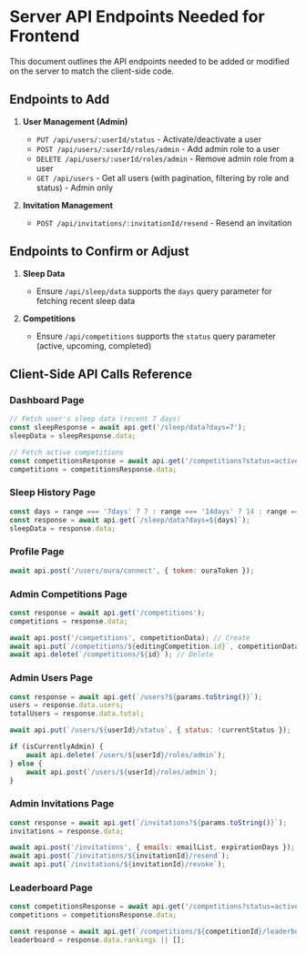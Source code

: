 # Server API Endpoints Needed for Frontend

This document outlines the API endpoints needed to be added or modified on the server to match the client-side code.

## Endpoints to Add

1. **User Management (Admin)**
   - `PUT /api/users/:userId/status` - Activate/deactivate a user
   - `POST /api/users/:userId/roles/admin` - Add admin role to a user
   - `DELETE /api/users/:userId/roles/admin` - Remove admin role from a user
   - `GET /api/users` - Get all users (with pagination, filtering by role and status) - Admin only

2. **Invitation Management**
   - `POST /api/invitations/:invitationId/resend` - Resend an invitation

## Endpoints to Confirm or Adjust

1. **Sleep Data**
   - Ensure `/api/sleep/data` supports the `days` query parameter for fetching recent sleep data

2. **Competitions**
   - Ensure `/api/competitions` supports the `status` query parameter (active, upcoming, completed)

## Client-Side API Calls Reference

### Dashboard Page
```javascript
// Fetch user's sleep data (recent 7 days)
const sleepResponse = await api.get('/sleep/data?days=7');
sleepData = sleepResponse.data;

// Fetch active competitions
const competitionsResponse = await api.get('/competitions?status=active');
competitions = competitionsResponse.data;
```

### Sleep History Page
```javascript
const days = range === '7days' ? 7 : range === '14days' ? 14 : range === '30days' ? 30 : 90;
const response = await api.get(`/sleep/data?days=${days}`);
sleepData = response.data;
```

### Profile Page
```javascript
await api.post('/users/oura/connect', { token: ouraToken });
```

### Admin Competitions Page
```javascript
const response = await api.get('/competitions');
competitions = response.data;

await api.post('/competitions', competitionData); // Create
await api.put(`/competitions/${editingCompetition.id}`, competitionData); // Update
await api.delete(`/competitions/${id}`); // Delete
```

### Admin Users Page
```javascript
const response = await api.get(`/users?${params.toString()}`);
users = response.data.users;
totalUsers = response.data.total;

await api.put(`/users/${userId}/status`, { status: !currentStatus });

if (isCurrentlyAdmin) {
    await api.delete(`/users/${userId}/roles/admin`);
} else {
    await api.post(`/users/${userId}/roles/admin`);
}
```

### Admin Invitations Page
```javascript
const response = await api.get(`/invitations?${params.toString()}`);
invitations = response.data;

await api.post('/invitations', { emails: emailList, expirationDays });
await api.post(`/invitations/${invitationId}/resend`);
await api.put(`/invitations/${invitationId}/revoke`);
```

### Leaderboard Page
```javascript
const competitionsResponse = await api.get('/competitions?status=active');
competitions = competitionsResponse.data;

const response = await api.get(`/competitions/${competitionId}/leaderboard`);
leaderboard = response.data.rankings || [];
```